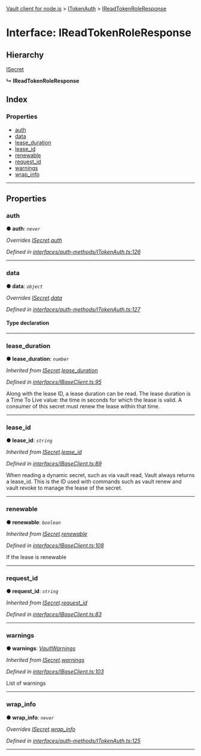 [Vault client for node.js](../README.md) > [ITokenAuth](../modules/itokenauth.md) > [IReadTokenRoleResponse](../interfaces/itokenauth.ireadtokenroleresponse.md)

# Interface: IReadTokenRoleResponse

## Hierarchy

 [ISecret](isecret.md)

**↳ IReadTokenRoleResponse**

## Index

### Properties

* [auth](itokenauth.ireadtokenroleresponse.md#auth)
* [data](itokenauth.ireadtokenroleresponse.md#data)
* [lease_duration](itokenauth.ireadtokenroleresponse.md#lease_duration)
* [lease_id](itokenauth.ireadtokenroleresponse.md#lease_id)
* [renewable](itokenauth.ireadtokenroleresponse.md#renewable)
* [request_id](itokenauth.ireadtokenroleresponse.md#request_id)
* [warnings](itokenauth.ireadtokenroleresponse.md#warnings)
* [wrap_info](itokenauth.ireadtokenroleresponse.md#wrap_info)

---

## Properties

<a id="auth"></a>

###  auth

**● auth**: *`never`*

*Overrides [ISecret](isecret.md).[auth](isecret.md#auth)*

*Defined in [interfaces/auth-methods/ITokenAuth.ts:126](https://github.com/theogravity/vault-client/blob/91e39ec/src/interfaces/auth-methods/ITokenAuth.ts#L126)*

___
<a id="data"></a>

###  data

**● data**: *`object`*

*Overrides [ISecret](isecret.md).[data](isecret.md#data)*

*Defined in [interfaces/auth-methods/ITokenAuth.ts:127](https://github.com/theogravity/vault-client/blob/91e39ec/src/interfaces/auth-methods/ITokenAuth.ts#L127)*

#### Type declaration

___
<a id="lease_duration"></a>

###  lease_duration

**● lease_duration**: *`number`*

*Inherited from [ISecret](isecret.md).[lease_duration](isecret.md#lease_duration)*

*Defined in [interfaces/IBaseClient.ts:95](https://github.com/theogravity/vault-client/blob/91e39ec/src/interfaces/IBaseClient.ts#L95)*

Along with the lease ID, a lease duration can be read. The lease duration is a Time To Live value: the time in seconds for which the lease is valid. A consumer of this secret must renew the lease within that time.

___
<a id="lease_id"></a>

###  lease_id

**● lease_id**: *`string`*

*Inherited from [ISecret](isecret.md).[lease_id](isecret.md#lease_id)*

*Defined in [interfaces/IBaseClient.ts:89](https://github.com/theogravity/vault-client/blob/91e39ec/src/interfaces/IBaseClient.ts#L89)*

When reading a dynamic secret, such as via vault read, Vault always returns a lease\_id. This is the ID used with commands such as vault renew and vault revoke to manage the lease of the secret.

___
<a id="renewable"></a>

###  renewable

**● renewable**: *`boolean`*

*Inherited from [ISecret](isecret.md).[renewable](isecret.md#renewable)*

*Defined in [interfaces/IBaseClient.ts:108](https://github.com/theogravity/vault-client/blob/91e39ec/src/interfaces/IBaseClient.ts#L108)*

If the lease is renewable

___
<a id="request_id"></a>

###  request_id

**● request_id**: *`string`*

*Inherited from [ISecret](isecret.md).[request_id](isecret.md#request_id)*

*Defined in [interfaces/IBaseClient.ts:83](https://github.com/theogravity/vault-client/blob/91e39ec/src/interfaces/IBaseClient.ts#L83)*

___
<a id="warnings"></a>

###  warnings

**● warnings**: *[VaultWarnings](../#vaultwarnings)*

*Inherited from [ISecret](isecret.md).[warnings](isecret.md#warnings)*

*Defined in [interfaces/IBaseClient.ts:103](https://github.com/theogravity/vault-client/blob/91e39ec/src/interfaces/IBaseClient.ts#L103)*

List of warnings

___
<a id="wrap_info"></a>

###  wrap_info

**● wrap_info**: *`never`*

*Overrides [ISecret](isecret.md).[wrap_info](isecret.md#wrap_info)*

*Defined in [interfaces/auth-methods/ITokenAuth.ts:125](https://github.com/theogravity/vault-client/blob/91e39ec/src/interfaces/auth-methods/ITokenAuth.ts#L125)*

___

